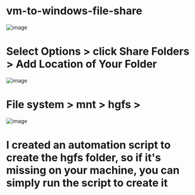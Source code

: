 # vm-to-windows-file-share



![image](https://user-images.githubusercontent.com/80905310/221358786-fdd50f75-52a9-4dd2-b38c-426f939279d0.png)


# Select Options > click Share Folders > Add Location of Your Folder 


![image](https://user-images.githubusercontent.com/80905310/221358941-921b7f3a-5b46-4575-9a66-bf5310c57c88.png)


# File system > mnt > hgfs > <you shared folder> 
  
  ![image](https://user-images.githubusercontent.com/80905310/221359075-87560118-bccf-4b17-8f87-109a668c5833.png)


# I created an automation script to create the hgfs folder, so if it's missing on your machine, you can simply run the script to create it
